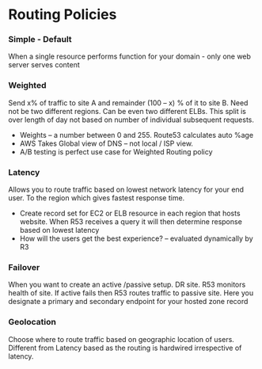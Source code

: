 # Routing Policies

### Simple - Default 

When a single resource performs function for your domain - only one web server serves content

### **Weighted**

Send x% of traffic to site A and remainder \(100 – x\) % of it to site B. Need not be two different regions. Can be even two different ELBs. This split is over length of day not based on number of individual subsequent requests.

* Weights – a number between 0 and 255. Route53 calculates auto %age
* AWS Takes Global view of DNS – not local / ISP view.
* A/B testing is perfect use case for Weighted Routing policy

### **Latency**

Allows you to route traffic based on lowest network latency for your end user. To the region which gives fastest response time.

* Create record set for EC2 or ELB resource in each region that hosts website. When R53 receives a query it will then determine response based on lowest latency
* How will the users get the best experience? – evaluated dynamically by R3

### **Failover**

When you want to create an active /passive setup. DR site. R53 monitors health of site. If active fails then R53 routes traffic to passive site. Here you designate a primary and secondary endpoint for your hosted zone record

### **Geolocation**

Choose where to route traffic based on geographic location of users. Different from Latency based as the routing is hardwired irrespective of latency.  


